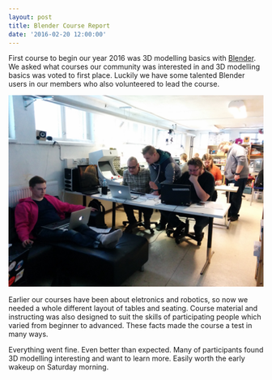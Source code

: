 ```yaml
---
layout: post
title: Blender Course Report
date: '2016-02-20 12:00:00'
---
```


First course to begin our year 2016 was 3D modelling basics with [Blender](http://www.blender.org/). We asked what courses our community was interested in and 3D modelling basics was voted to first place. Luckily we have some talented Blender users in our members who also volunteered to lead the course. 

![Photo: People at Blender course](/public/images/blender-course.jpg) 

Earlier our courses have been about eletronics and robotics, so now we needed a whole different layout of tables and seating. Course material and instructing was also designed to suit the skills of participating people which varied from beginner to advanced. These facts made the course a test in many ways.

Everything went fine. Even better than expected. Many of participants found 3D modelling interesting and want to learn more. Easily worth the early wakeup on Saturday morning.
